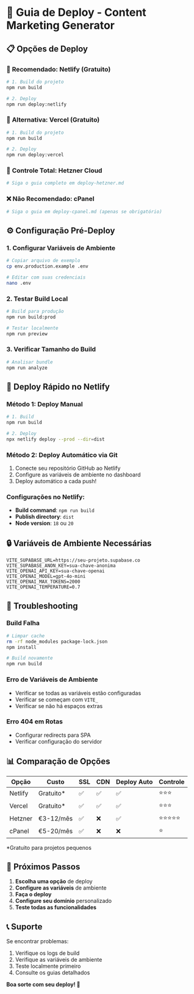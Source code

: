 # 🚀 Guia de Deploy - Content Marketing Generator

## 📋 Opções de Deploy

### 🥇 **Recomendado: Netlify (Gratuito)**
```bash
# 1. Build do projeto
npm run build

# 2. Deploy
npm run deploy:netlify
```

### 🥈 **Alternativa: Vercel (Gratuito)**
```bash
# 1. Build do projeto
npm run build

# 2. Deploy
npm run deploy:vercel
```

### 🥉 **Controle Total: Hetzner Cloud**
```bash
# Siga o guia completo em deploy-hetzner.md
```

### ❌ **Não Recomendado: cPanel**
```bash
# Siga o guia em deploy-cpanel.md (apenas se obrigatório)
```

## ⚙️ Configuração Pré-Deploy

### 1. Configurar Variáveis de Ambiente
```bash
# Copiar arquivo de exemplo
cp env.production.example .env

# Editar com suas credenciais
nano .env
```

### 2. Testar Build Local
```bash
# Build para produção
npm run build:prod

# Testar localmente
npm run preview
```

### 3. Verificar Tamanho do Build
```bash
# Analisar bundle
npm run analyze
```

## 🎯 Deploy Rápido no Netlify

### Método 1: Deploy Manual
```bash
# 1. Build
npm run build

# 2. Deploy
npx netlify deploy --prod --dir=dist
```

### Método 2: Deploy Automático via Git
1. Conecte seu repositório GitHub ao Netlify
2. Configure as variáveis de ambiente no dashboard
3. Deploy automático a cada push!

### Configurações no Netlify:
- **Build command**: `npm run build`
- **Publish directory**: `dist`
- **Node version**: `18` ou `20`

## 🔒 Variáveis de Ambiente Necessárias

```env
VITE_SUPABASE_URL=https://seu-projeto.supabase.co
VITE_SUPABASE_ANON_KEY=sua-chave-anonima
VITE_OPENAI_API_KEY=sua-chave-openai
VITE_OPENAI_MODEL=gpt-4o-mini
VITE_OPENAI_MAX_TOKENS=2000
VITE_OPENAI_TEMPERATURE=0.7
```

## 🚨 Troubleshooting

### Build Falha
```bash
# Limpar cache
rm -rf node_modules package-lock.json
npm install

# Build novamente
npm run build
```

### Erro de Variáveis de Ambiente
- Verificar se todas as variáveis estão configuradas
- Verificar se começam com `VITE_`
- Verificar se não há espaços extras

### Erro 404 em Rotas
- Configurar redirects para SPA
- Verificar configuração do servidor

## 📊 Comparação de Opções

| Opção | Custo | SSL | CDN | Deploy Auto | Controle |
|-------|-------|-----|-----|-------------|----------|
| Netlify | Gratuito* | ✅ | ✅ | ✅ | ⭐⭐⭐ |
| Vercel | Gratuito* | ✅ | ✅ | ✅ | ⭐⭐⭐ |
| Hetzner | €3-12/mês | ✅ | ❌ | ✅ | ⭐⭐⭐⭐⭐ |
| cPanel | €5-20/mês | ✅ | ❌ | ❌ | ⭐ |

*Gratuito para projetos pequenos

## 🎉 Próximos Passos

1. **Escolha uma opção** de deploy
2. **Configure as variáveis** de ambiente
3. **Faça o deploy**
4. **Configure seu domínio** personalizado
5. **Teste todas as funcionalidades**

## 📞 Suporte

Se encontrar problemas:
1. Verifique os logs de build
2. Verifique as variáveis de ambiente
3. Teste localmente primeiro
4. Consulte os guias detalhados

**Boa sorte com seu deploy! 🚀**
